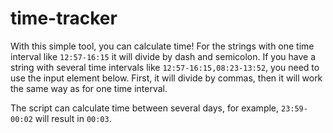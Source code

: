 # time-tracker

With this simple tool, you can calculate time!
For the strings with one time interval like `12:57-16:15` it will divide by dash and semicolon.
If you have a string with several time intervals like `12:57-16:15,08:23-13:52`, you need to use the input element below. First, it will divide by commas, then it will work the same way as for one time interval.

The script can calculate time between several days, for example, `23:59-00:02` will result in `00:03`.
